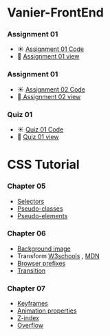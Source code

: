 # Vanier-FrontEnd

### Assignment 01 
- :sunny: [Assignment 01 Code](https://github.com/iAloudat/Vanier-FrontEnd/tree/main/Assignment/01)
- :rocket: [Assignment 01 view](https://htmlpreview.github.io/?https://github.com/iAloudat/Vanier-FrontEnd/blob/main/Assignment/01/index.html)

### Assignment 01 
- :sunny: [Assignment 02 Code](https://github.com/iAloudat/Vanier-FrontEnd/blob/main/Assignment/02)
- :rocket:[ Assignment 02 view](https://htmlpreview.github.io/?https://github.com/iAloudat/Vanier-FrontEnd/blob/main/Assignment/02/index.html)

### Quiz 01 

- :sunny: [Quiz 01  Code](https://github.com/iAloudat/Vanier-FrontEnd/blob/main/Quiz/01)
- :rocket: [Quiz 01  view](https://htmlpreview.github.io/?https://github.com/iAloudat/Vanier-FrontEnd/blob/main/Quiz/01/index.html)

# CSS Tutorial 

### Chapter 05
- [Selectors](https://www.w3schools.com/cssref/css_selectors.asp)
- [Pseudo-classes ](https://developer.mozilla.org/en-US/docs/Web/CSS/Pseudo-classes)
- [Pseudo-elements  ](https://developer.mozilla.org/en-US/docs/Web/CSS/Pseudo-elements)

### Chapter 06


- [Background image](https://www.w3schools.com/cssref/pr_background-image.asp)
- Transform [W3schools](https://www.w3schools.com/cssref/css3_pr_transform.asp) , 
            [MDN](https://developer.mozilla.org/en-US/docs/Web/CSS/transform)
- [Browser prefixes](https://developer.mozilla.org/en-US/docs/Glossary/Vendor_Prefix)
- [Transition](https://www.w3schools.com/cssref/css3_pr_transition.asp)


### Chapter 07
- [Keyframes](https://www.w3schools.com/cssref/css3_pr_animation-keyframes.asp)
- [Animation properties](https://www.w3schools.com/cssref/css3_pr_animation.asp)
- [Z-index](https://www.w3schools.com/cssref/pr_pos_z-index.asp)
- [Overflow](https://www.w3schools.com/css/css_overflow.asp)
